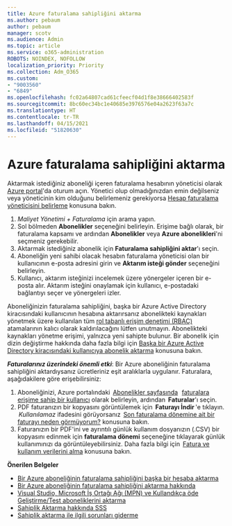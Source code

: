 ```yaml
---
title: Azure faturalama sahipliğini aktarma
ms.author: pebaum
author: pebaum
manager: scotv
ms.audience: Admin
ms.topic: article
ms.service: o365-administration
ROBOTS: NOINDEX, NOFOLLOW
localization_priority: Priority
ms.collection: Adm_O365
ms.custom:
- "9003560"
- "6849"
ms.openlocfilehash: fc02a64807cad61cfeecf04d1f8e38666402583f
ms.sourcegitcommit: 8bc60ec34bc1e40685e3976576e04a2623f63a7c
ms.translationtype: HT
ms.contentlocale: tr-TR
ms.lasthandoff: 04/15/2021
ms.locfileid: "51820630"
---
```

# <a name="transfer-azure-billing-ownership"></a>Azure faturalama sahipliğini aktarma

Aktarmak istediğiniz aboneliği içeren faturalama hesabının yöneticisi olarak [Azure portal](https://portal.azure.com/)'da oturum açın. Yönetici olup olmadığınızdan emin değilseniz veya yöneticinin kim olduğunu belirlemeniz gerekiyorsa [Hesap faturalama yöneticisini belirleme](https://docs.microsoft.com/azure/cost-management-billing/understand/subscription-transfer#whoisaa) konusuna bakın.

1. _Maliyet Yönetimi + Faturalama_ için arama yapın.
1. Sol bölmeden **Abonelikler** seçeneğini belirleyin. Erişime bağlı olarak, bir faturalama kapsamı ve ardından **Abonelikler** veya **Azure abonelikleri**'ni seçmeniz gerekebilir.
1. Aktarmak istediğiniz abonelik için **Faturalama sahipliğini aktar**'ı seçin.
1. Aboneliğin yeni sahibi olacak hesabın faturalama yöneticisi olan bir kullanıcının e-posta adresini girin ve **Aktarım isteği gönder** seçeneğini belirleyin.
1. Kullanıcı, aktarım isteğinizi incelemek üzere yönergeler içeren bir e-posta alır. Aktarım isteğini onaylamak için kullanıcı, e-postadaki bağlantıyı seçer ve yönergeleri izler.

Aboneliğinizin faturalama sahipliğini, başka bir Azure Active Directory kiracısındaki kullanıcının hesabına aktarırsanız abonelikteki kaynakları yönetmek üzere kullanılan tüm [rol tabanlı erişim denetimi (RBAC)](https://docs.microsoft.com/azure/role-based-access-control/overview?WT.mc_id=Portal-Microsoft_Azure_Support) atamalarının kalıcı olarak kaldırılacağını lütfen unutmayın. Abonelikteki kaynakları yönetme erişimi, yalnızca yeni sahipte bulunur. Bir abonelik için dizin değiştirme hakkında daha fazla bilgi için [Başka bir Azure Active Directory kiracısındaki kullanıcıya abonelik aktarma](https://docs.microsoft.com/azure/active-directory/managed-identities-azure-resources/known-issues?WT.mc_id=Portal-Microsoft_Azure_Support) konusuna bakın.

_**Faturalarınız üzerindeki önemli etki**_: Bir Azure aboneliğinin faturalama sahipliğini aktardıysanız ücretleriniz eşit aralıklarla uygulanır. Faturalara, aşağıdakilere göre erişebilirsiniz:  

1. Aboneliğinizi, Azure portalındaki  [Abonelikler sayfasında](https://portal.azure.com/#blade/Microsoft_Azure_Billing/SubscriptionsBlade)   [faturalara erişime sahip bir kullanıcı](https://docs.microsoft.com/azure/cost-management-billing/manage/manage-billing-access?WT.mc_id=Portal-Microsoft_Azure_Support) olarak belirleyin, ardından  **Faturalar**'ı seçin.
1. PDF faturanızın bir kopyasını görüntülemek için  **Faturayı İndir** 'e tıklayın.  _Kullanılamaz_ ifadesini görüyorsanız  [Son faturalama dönemine ait bir faturayı neden görmüyorum?](https://docs.microsoft.com/azure/cost-management-billing/manage/download-azure-invoice-daily-usage-date?WT.mc_id=Portal-Microsoft_Azure_Support#noinvoice) konusuna bakın.
1. Faturanızın bir PDF'ini ve ayrıntılı günlük kullanım dosyanızın (.CSV) bir kopyasını edinmek için **faturalama dönemi** seçeneğine tıklayarak günlük kullanımınızı da görüntüleyebilirsiniz. Daha fazla bilgi için  [Fatura ve kullanım verilerini alma](https://docs.microsoft.com/azure/cost-management-billing/manage/download-azure-invoice-daily-usage-date?WT.mc_id=Portal-Microsoft_Azure_Support) konusuna bakın.

**Önerilen Belgeler**

- [Bir Azure aboneliğinin faturalama sahipliğini başka bir hesaba aktarma](https://docs.microsoft.com/azure/cost-management-billing/manage/billing-subscription-transfer)
- [Bir Azure aboneliğinin faturalama sahipliğini aktarma hakkında](https://docs.microsoft.com//azure/cost-management-billing/understand/subscription-transfer)
- [Visual Studio, Microsoft İş Ortağı Ağı (MPN) ve Kullandıkça öde Geliştirme/Test aboneliklerini aktarma](https://docs.microsoft.com/azure/billing/billing-subscription-transfer?WT.mc_id=Portal-Microsoft_Azure_Support#transferring-visual-studio-microsoft-partner-network-mpn-and-pay-as-you-go-devtest-subscriptions)
- [Sahiplik Aktarma hakkında SSS](https://docs.microsoft.com/azure/billing/billing-subscription-transfer?WT.mc_id=Portal-Microsoft_Azure_Support#frequently-asked-questions-faq-for-senders)
- [Sahiplik aktarma ile ilgili sorunları giderme](https://docs.microsoft.com/azure/billing/billing-subscription-transfer?WT.mc_id=Portal-Microsoft_Azure_Support#troubleshooting)
